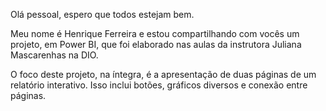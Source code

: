 Olá pessoal, espero que todos estejam bem. 

Meu nome é Henrique Ferreira e estou compartilhando com vocês um projeto, em Power BI, que foi elaborado nas aulas da instrutora Juliana Mascarenhas na DIO. 

O foco deste projeto, na íntegra, é a apresentação de duas páginas de um relatório interativo. Isso inclui botões, gráficos diversos e conexão entre páginas.
